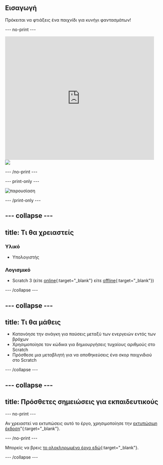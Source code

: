 ## Εισαγωγή

Πρόκειται να φτιάξεις ένα παιχνίδι για κυνήγι φαντασμάτων!

\--- no-print \---

<div class="scratch-preview">
  <iframe allowtransparency="true" width="485" height="402" src="https://scratch.mit.edu/projects/embed/276874679/?autostart=false" frameborder="0" scrolling="no"></iframe>
  <img src="images/showcase-static.png">
</div>

\--- /no-print \---

\--- print-only \---

![παρουσίαση](images/showcase-static.png)

\--- /print-only \---

## \--- collapse \---

## title: Τι θα χρειαστείς

### Υλικό

- Υπολογιστής

### Λογισμικό

- Scratch 3 (είτε [online](https://rpf.io/scratchon){:target="_blank"} είτε [offline](https://rpf.io/scratchoff){:target="_blank"})

\--- /collapse \---

## \--- collapse \---

## title: Τι θα μάθεις

- Κατανόησε την ανάγκη για παύσεις μεταξύ των ενεργειών εντός των βρόχων
- Χρησιμοποίησε τον κώδικα για δημιουργήσεις τυχαίους αριθμούς στο Scratch
- Πρόσθεσε μια μεταβλητή για να αποθηκεύσεις ένα σκορ παιχνιδιού στο Scratch

\--- /collapse \---

## \--- collapse \---

## title: Πρόσθετες σημειώσεις για εκπαιδευτικούς

\--- no-print \---

Αν χρειαστεί να εκτυπώσεις αυτό το έργο, χρησιμοποίησε την [εκτυπώσιμη έκδοση](https://projects.raspberrypi.org/en/projects/ghostbusters/print)"{:target="_blank"}.

\--- /no-print \---

Μπορείς να βρεις [το ολοκληρωμένο έργο εδώ](https://rpf.io/p/en/ghostbusters-get){:target="_blank"}.

\--- /collapse \---